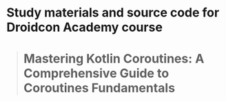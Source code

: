 # Study materials and source code for **Droidcon Academy** course 
> # Mastering Kotlin Coroutines: A Comprehensive Guide to Coroutines Fundamentals 
